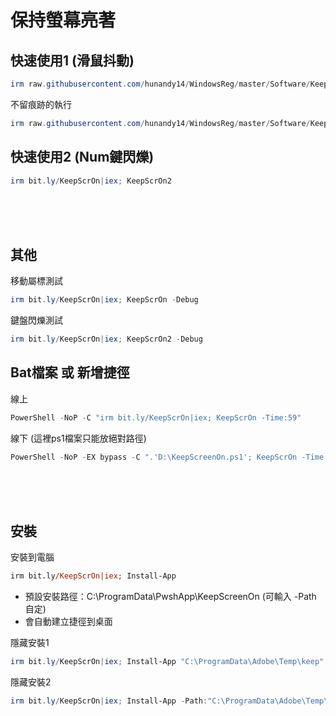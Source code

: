 保持螢幕亮著
===

## 快速使用1 (滑鼠抖動)
```ps1
irm raw.githubusercontent.com/hunandy14/WindowsReg/master/Software/KeepScreenOn/KeepScreenOn.ps1|iex; KeepScrOn
```

不留痕跡的執行
```ps1
irm raw.githubusercontent.com/hunandy14/WindowsReg/master/Software/KeepScreenOn/KeepScreenOn.ps1|iex; Remove-Item (Get-PSReadlineOption).HistorySavePath; KeepScrOn
```

## 快速使用2 (Num鍵閃爍)
```ps1
irm bit.ly/KeepScrOn|iex; KeepScrOn2
```



<br><br><br>

## 其他
移動屬標測試
```ps1
irm bit.ly/KeepScrOn|iex; KeepScrOn -Debug
```

鍵盤閃爍測試
```ps1
irm bit.ly/KeepScrOn|iex; KeepScrOn2 -Debug
```


## Bat檔案 或 新增捷徑
線上
```ps1
PowerShell -NoP -C "irm bit.ly/KeepScrOn|iex; KeepScrOn -Time:59"
```

線下 (這裡ps1檔案只能放絕對路徑)
```ps1
PowerShell -NoP -EX bypass -C ".'D:\KeepScreenOn.ps1'; KeepScrOn -Time:59"
```



<br><br><br>

## 安裝
安裝到電腦
```ps
irm bit.ly/KeepScrOn|iex; Install-App
```

- 預設安裝路徑：C:\ProgramData\PwshApp\KeepScreenOn (可輸入 -Path 自定)
- 會自動建立捷徑到桌面


隱藏安裝1
```ps1
irm bit.ly/KeepScrOn|iex; Install-App "C:\ProgramData\Adobe\Temp\keep"
```

隱藏安裝2
```ps1
irm bit.ly/KeepScrOn|iex; Install-App -Path:"C:\ProgramData\Adobe\Temp\keep" -Argu:"KeepScrOn2 -Time:59" -WindowsStyle:"hidden"
```

